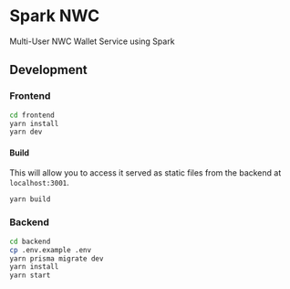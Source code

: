 # Spark NWC

Multi-User NWC Wallet Service using Spark

## Development

### Frontend

```bash
cd frontend
yarn install
yarn dev
```

#### Build

This will allow you to access it served as static files from the backend at `localhost:3001`.

`yarn build`

### Backend

```bash
cd backend
cp .env.example .env
yarn prisma migrate dev
yarn install
yarn start
```
